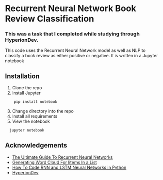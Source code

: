 # Recurrent Neural Network Book Review Classification
### This was a task that I completed while studying through HyperionDev.

This code uses the Recurrent Neural Network model as well as NLP to classify a book review as either positive or negative.
It is written in a Jupyter notebook



## Installation

1) Clone the repo
2) Install Jupyter
```bash
    pip install notebook
```
3) Change directory into the repo
4) Install all requirements
5) View the notebook 
```bash
  jupyter notebook

```
    
## Acknowledgements

 - [The Ultimate Guide To Recurrent Neural Networks](https://www.freecodecamp.org/news/the-ultimate-guide-to-recurrent-neural-networks-in-python7/)
 - [Generating Word Cloud For Iitems In a List](https://python.tutorialink.com/generating-word-cloud-for-items-in-a-list-in-python/)
 - [How To Code RNN and LSTM Neural Networks in Python](https://www.nbshare.io/notebook/249468051/How-To-Code-RNN-and-LSTM-Neural-Networks-in-Python/)
 - [HyperionDev](https://www.hyperiondev.com/)

